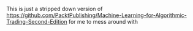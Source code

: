 This is just a stripped down version of https://github.com/PacktPublishing/Machine-Learning-for-Algorithmic-Trading-Second-Edition for me to mess around with